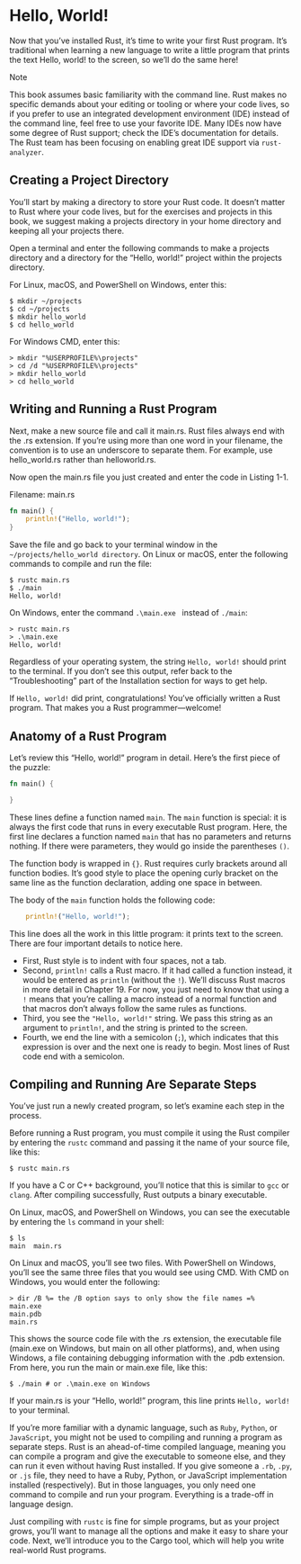 # Hello, World!
Now that you’ve installed Rust, it’s time to write your first Rust program. It’s traditional when learning a new language to write a little program that prints the text Hello, world! to the screen, so we’ll do the same here!

> [!NOTE]  
> This book assumes basic familiarity with the command line. Rust makes no specific demands about your editing or tooling or where your code lives, so if you prefer to use an integrated development environment (IDE) instead of the command line, feel free to use your favorite IDE. Many IDEs now have some degree of Rust support; check the IDE’s documentation for details. The Rust team has been focusing on enabling great IDE support via `rust-analyzer`.

## Creating a Project Directory
You’ll start by making a directory to store your Rust code. It doesn’t matter to Rust where your code lives, but for the exercises and projects in this book, we suggest making a projects directory in your home directory and keeping all your projects there.

Open a terminal and enter the following commands to make a projects directory and a directory for the “Hello, world!” project within the projects directory.

For Linux, macOS, and PowerShell on Windows, enter this:

```
$ mkdir ~/projects
$ cd ~/projects
$ mkdir hello_world
$ cd hello_world
```
For Windows CMD, enter this:
```
> mkdir "%USERPROFILE%\projects"
> cd /d "%USERPROFILE%\projects"
> mkdir hello_world
> cd hello_world
```
## Writing and Running a Rust Program
Next, make a new source file and call it main.rs. Rust files always end with the .rs extension. If you’re using more than one word in your filename, the convention is to use an underscore to separate them. For example, use hello_world.rs rather than helloworld.rs.

Now open the main.rs file you just created and enter the code in Listing 1-1.

Filename: main.rs
```rust
fn main() {
    println!("Hello, world!");
}
```
Save the file and go back to your terminal window in the `~/projects/hello_world directory`. On Linux or macOS, enter the following commands to compile and run the file:
```
$ rustc main.rs
$ ./main
Hello, world!
```
On Windows, enter the command `.\main.exe ` instead of `./main`:
```
> rustc main.rs
> .\main.exe
Hello, world!
```
Regardless of your operating system, the string `Hello, world!` should print to the terminal. If you don’t see this output, refer back to the “Troubleshooting” part of the Installation section for ways to get help.

If `Hello, world!` did print, congratulations! You’ve officially written a Rust program. That makes you a Rust programmer—welcome!

## Anatomy of a Rust Program
Let’s review this “Hello, world!” program in detail. Here’s the first piece of the puzzle:
```rust
fn main() {

}
```
These lines define a function named `main`. The `main` function is special: it is always the first code that runs in every executable Rust program. Here, the first line declares a function named `main` that has no parameters and returns nothing. If there were parameters, they would go inside the parentheses `()`.

The function body is wrapped in `{}`. Rust requires curly brackets around all function bodies. It’s good style to place the opening curly bracket on the same line as the function declaration, adding one space in between.

The body of the `main` function holds the following code:
```rust
    println!("Hello, world!");
```
This line does all the work in this little program: it prints text to the screen. There are four important details to notice here.

- First, Rust style is to indent with four spaces, not a tab.
- Second, `println!` calls a Rust macro. If it had called a function instead, it would be entered as `println` (without the `!`). We’ll discuss Rust macros in more detail in Chapter 19. For now, you just need to know that using a `!` means that you’re calling a macro instead of a normal function and that macros don’t always follow the same rules as functions.
- Third, you see the `"Hello, world!"` string. We pass this string as an argument to `println!`, and the string is printed to the screen.
- Fourth, we end the line with a semicolon (`;`), which indicates that this expression is over and the next one is ready to begin. Most lines of Rust code end with a semicolon.

## Compiling and Running Are Separate Steps
You’ve just run a newly created program, so let’s examine each step in the process.

Before running a Rust program, you must compile it using the Rust compiler by entering the `rustc` command and passing it the name of your source file, like this:
```
$ rustc main.rs
```
If you have a C or C++ background, you’ll notice that this is similar to `gcc` or `clang`. After compiling successfully, Rust outputs a binary executable.

On Linux, macOS, and PowerShell on Windows, you can see the executable by entering the `ls` command in your shell:
```
$ ls
main  main.rs
```
On Linux and macOS, you’ll see two files. With PowerShell on Windows, you’ll see the same three files that you would see using CMD. With CMD on Windows, you would enter the following:
```
> dir /B %= the /B option says to only show the file names =%
main.exe
main.pdb
main.rs
```
This shows the source code file with the .rs extension, the executable file (main.exe on Windows, but main on all other platforms), and, when using Windows, a file containing debugging information with the .pdb extension. From here, you run the main or main.exe file, like this:
```
$ ./main # or .\main.exe on Windows
```
If your main.rs is your “Hello, world!” program, this line prints `Hello, world!` to your terminal.

If you’re more familiar with a dynamic language, such as `Ruby`, `Python`, or `JavaScript`, you might not be used to compiling and running a program as separate steps. Rust is an ahead-of-time compiled language, meaning you can compile a program and give the executable to someone else, and they can run it even without having Rust installed. If you give someone a `.rb`, `.py`, or `.js` file, they need to have a Ruby, Python, or JavaScript implementation installed (respectively). But in those languages, you only need one command to compile and run your program. Everything is a trade-off in language design.

Just compiling with `rustc` is fine for simple programs, but as your project grows, you’ll want to manage all the options and make it easy to share your code. Next, we’ll introduce you to the Cargo tool, which will help you write real-world Rust programs.

